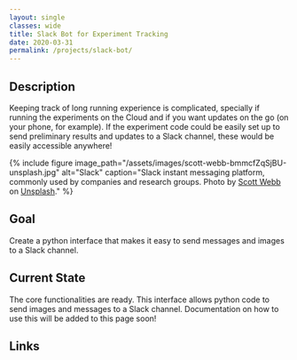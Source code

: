 ```yaml
---
layout: single
classes: wide
title: Slack Bot for Experiment Tracking
date: 2020-03-31
permalink: /projects/slack-bot/
---
```


## Description

Keeping track of long running experience is complicated, specially if running the experiments on the Cloud and if you want updates on the go (on your phone, for example). If the experiment code could be easily set up to send preliminary results and updates to a Slack channel, these would be easily accessible anywhere!

{% include figure image_path="/assets/images/scott-webb-bmmcfZqSjBU-unsplash.jpg" alt="Slack" caption="Slack instant messaging platform, commonly used by companies and research groups. Photo by [Scott Webb](https://unsplash.com/@scottwebb) on [Unsplash](https://unsplash.com)." %}

## Goal

Create a python interface that makes it easy to send messages and images to a Slack channel.

## Current State

The core functionalities are ready. This interface allows python code to send images and messages to a Slack channel. Documentation on how to use this will be added to this page soon!

<!-- ## Results

Lorem ipsum dolor sit amet, consectetur adipiscing elit, sed do eiusmod tempor incididunt ut labore et dolore magna aliqua. Ut enim ad minim veniam, quis nostrud exercitation ullamco laboris nisi ut aliquip ex ea commodo consequat. Duis aute irure dolor in reprehenderit in voluptate velit esse cillum dolore eu fugiat nulla pariatur. Excepteur sint occaecat cupidatat non proident, sunt in culpa qui officia deserunt mollit anim id est laborum.

<!-- | Header1 | Header2 | Header3 |
|:--------|:-------:|--------:|
| cell1   | cell2   | cell3   |
| cell4   | cell5   | cell6   |
|-----------------------------|
| cell1   | cell2   | cell3   |
| cell4   | cell5   | cell6   |
|=============================|
| Foot1   | Foot2   | Foot3   | -->

## Links

[<i class="fab fa-github fa-2x"></i>](https://github.com/gbpcosta/slack-bot)

<!-- ## Publications

- Lorem ipsum dolor sit amet
- Lorem ipsum dolor sit amet

## References

- Lorem ipsum dolor sit amet
- Lorem ipsum dolor sit amet -->
